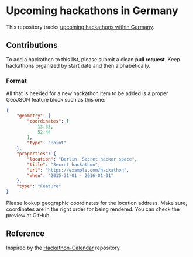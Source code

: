 # Upcoming hackathons in Germany

This repository tracks [upcoming hackathons within Germany][hackathon-map].


## Contributions

To add a hackathon to this list, please submit a clean **pull request**.
Keep hackathons organized by start date and then alphabetically.


### Format

All that is needed for a new hackathon item to be added is a proper GeoJSON
feature block such as this one:

``` json
{
    "geometry": {
        "coordinates": [
            13.33,
            52.44
        ],
        "type": "Point"
    },
    "properties": {
        "location": "Berlin, Secret hacker space",
        "title": "Secret hackathon",
        "url": "https://example.com/hackathon",
        "when": "2015-31-01 - 2016-01-01"
    },
    "type": "Feature"
}
```

Please lookup geographic coordinates for the location address. Make sure, coordinates
are in the right order for being rendered. You can check the preview at GitHub.


## Reference

Inspired by the [Hackathon-Calendar](https://github.com/japacible/Hackathon-Calendar) repository.



[hackathon-map]: https://github.com/johnjohndoe/awesome-hackathons-in-germany/blob/master/hackathons.geojson
